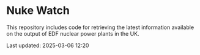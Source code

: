 # Nuke Watch

This repository includes code for retrieving the latest information available on the output of EDF nuclear power plants in the UK.

Last updated: 2025-03-06 12:20